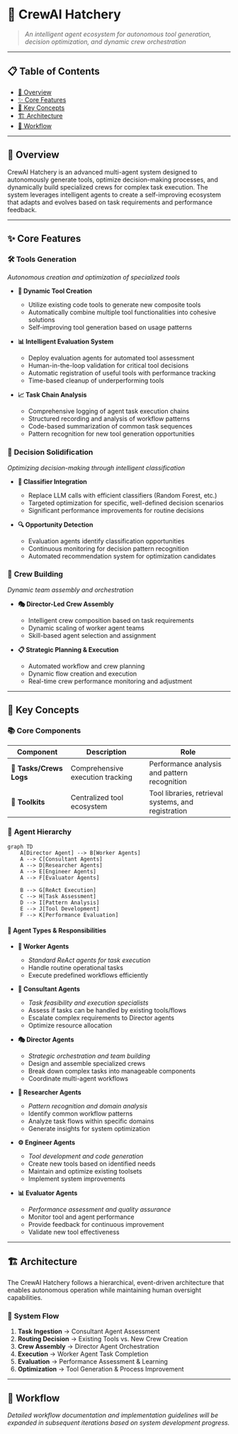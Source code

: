 # 🚀 CrewAI Hatchery

> *An intelligent agent ecosystem for autonomous tool generation, decision optimization, and dynamic crew orchestration*

---

## 📋 Table of Contents

- [🎯 Overview](#-overview)
- [✨ Core Features](#-core-features)
- [🧠 Key Concepts](#-key-concepts)
- [🏗️ Architecture](#️-architecture)
- [🔄 Workflow](#-workflow)

---

## 🎯 Overview

CrewAI Hatchery is an advanced multi-agent system designed to autonomously generate tools, optimize decision-making processes, and dynamically build specialized crews for complex task execution. The system leverages intelligent agents to create a self-improving ecosystem that adapts and evolves based on task requirements and performance feedback.

---

## ✨ Core Features

### 🛠️ **Tools Generation**
*Autonomous creation and optimization of specialized tools*

- **🔧 Dynamic Tool Creation**
  - Utilize existing code tools to generate new composite tools
  - Automatically combine multiple tool functionalities into cohesive solutions
  - Self-improving tool generation based on usage patterns

- **📊 Intelligent Evaluation System**
  - Deploy evaluation agents for automated tool assessment
  - Human-in-the-loop validation for critical tool decisions
  - Automatic registration of useful tools with performance tracking
  - Time-based cleanup of underperforming tools

- **📈 Task Chain Analysis**
  - Comprehensive logging of agent task execution chains
  - Structured recording and analysis of workflow patterns
  - Code-based summarization of common task sequences
  - Pattern recognition for new tool generation opportunities

### 🎯 **Decision Solidification**
*Optimizing decision-making through intelligent classification*

- **🤖 Classifier Integration**
  - Replace LLM calls with efficient classifiers (Random Forest, etc.)
  - Targeted optimization for specific, well-defined decision scenarios
  - Significant performance improvements for routine decisions

- **🔍 Opportunity Detection**
  - Evaluation agents identify classification opportunities
  - Continuous monitoring for decision pattern recognition
  - Automated recommendation system for optimization candidates

### 👥 **Crew Building**
*Dynamic team assembly and orchestration*

- **🎭 Director-Led Crew Assembly**
  - Intelligent crew composition based on task requirements
  - Dynamic scaling of worker agent teams
  - Skill-based agent selection and assignment

- **📋 Strategic Planning & Execution**
  - Automated workflow and crew planning
  - Dynamic flow creation and execution
  - Real-time crew performance monitoring and adjustment

---

## 🧠 Key Concepts

### 📚 **Core Components**

| Component | Description | Role |
|-----------|-------------|------|
| **📝 Tasks/Crews Logs** | Comprehensive execution tracking | Performance analysis and pattern recognition |
| **🧰 Toolkits** | Centralized tool ecosystem | Tool libraries, retrieval systems, and registration |

### 🤖 **Agent Hierarchy**

```mermaid
graph TD
    A[Director Agent] --> B[Worker Agents]
    A --> C[Consultant Agents]
    A --> D[Researcher Agents]
    A --> E[Engineer Agents]
    A --> F[Evaluator Agents]

    B --> G[ReAct Execution]
    C --> H[Task Assessment]
    D --> I[Pattern Analysis]
    E --> J[Tool Development]
    F --> K[Performance Evaluation]
```

#### 🎯 **Agent Types & Responsibilities**

- **👷 Worker Agents**
  - *Standard ReAct agents for task execution*
  - Handle routine operational tasks
  - Execute predefined workflows efficiently

- **💼 Consultant Agents**
  - *Task feasibility and execution specialists*
  - Assess if tasks can be handled by existing tools/flows
  - Escalate complex requirements to Director agents
  - Optimize resource allocation

- **🎭 Director Agents**
  - *Strategic orchestration and team building*
  - Design and assemble specialized crews
  - Break down complex tasks into manageable components
  - Coordinate multi-agent workflows

- **🔬 Researcher Agents**
  - *Pattern recognition and domain analysis*
  - Identify common workflow patterns
  - Analyze task flows within specific domains
  - Generate insights for system optimization

- **⚙️ Engineer Agents**
  - *Tool development and code generation*
  - Create new tools based on identified needs
  - Maintain and optimize existing toolsets
  - Implement system improvements

- **📊 Evaluator Agents**
  - *Performance assessment and quality assurance*
  - Monitor tool and agent performance
  - Provide feedback for continuous improvement
  - Validate new tool effectiveness

---

## 🏗️ Architecture

The CrewAI Hatchery follows a hierarchical, event-driven architecture that enables autonomous operation while maintaining human oversight capabilities.

### 🔄 **System Flow**
1. **Task Ingestion** → Consultant Agent Assessment
2. **Routing Decision** → Existing Tools vs. New Crew Creation
3. **Crew Assembly** → Director Agent Orchestration
4. **Execution** → Worker Agent Task Completion
5. **Evaluation** → Performance Assessment & Learning
6. **Optimization** → Tool Generation & Process Improvement

---

## 🔄 Workflow

*Detailed workflow documentation and implementation guidelines will be expanded in subsequent iterations based on system development progress.*
